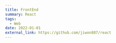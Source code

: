 ```yaml
---
title: FrontEnd
summary: React
tags:
  - Web
date: 2022-01-01
external_link: https://github.com/jiwon887/react
---
```

